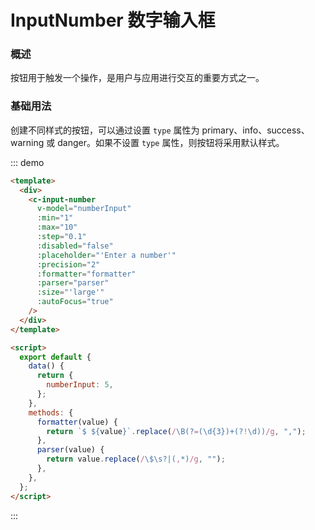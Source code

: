 # InputNumber 数字输入框

### 概述

按钮用于触发一个操作，是用户与应用进行交互的重要方式之一。

### 基础用法

创建不同样式的按钮，可以通过设置 `type` 属性为 primary、info、success、warning 或 danger。如果不设置 `type` 属性，则按钮将采用默认样式。

::: demo

```html
<template>
  <div>
    <c-input-number
      v-model="numberInput"
      :min="1"
      :max="10"
      :step="0.1"
      :disabled="false"
      :placeholder="'Enter a number'"
      :precision="2"
      :formatter="formatter"
      :parser="parser"
      :size="'large'"
      :autoFocus="true"
    />
  </div>
</template>

<script>
  export default {
    data() {
      return {
        numberInput: 5,
      };
    },
    methods: {
      formatter(value) {
        return `$ ${value}`.replace(/\B(?=(\d{3})+(?!\d))/g, ",");
      },
      parser(value) {
        return value.replace(/\$\s?|(,*)/g, "");
      },
    },
  };
</script>
```

:::

